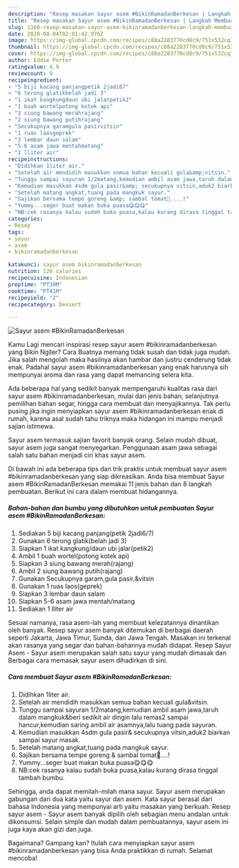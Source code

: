 ```yaml
---
description: "Resep masakan Sayur asem #BikinRamadanBerkesan | Langkah Membuat Sayur asem #BikinRamadanBerkesan Yang Menggugah Selera"
title: "Resep masakan Sayur asem #BikinRamadanBerkesan | Langkah Membuat Sayur asem #BikinRamadanBerkesan Yang Menggugah Selera"
slug: 1160-resep-masakan-sayur-asem-bikinramadanberkesan-langkah-membuat-sayur-asem-bikinramadanberkesan-yang-menggugah-selera
date: 2020-08-04T02:01:42.976Z
image: https://img-global.cpcdn.com/recipes/c88a2283770cd8c9/751x532cq70/sayur-asem-bikinramadanberkesan-foto-resep-utama.jpg
thumbnail: https://img-global.cpcdn.com/recipes/c88a2283770cd8c9/751x532cq70/sayur-asem-bikinramadanberkesan-foto-resep-utama.jpg
cover: https://img-global.cpcdn.com/recipes/c88a2283770cd8c9/751x532cq70/sayur-asem-bikinramadanberkesan-foto-resep-utama.jpg
author: Eddie Porter
ratingvalue: 4.9
reviewcount: 9
recipeingredient:
- "5 biji kacang panjangpetik 2jadi67"
- "6 terong glatikbelah jadi 3"
- "1 ikat kangkungdaun ubi jalarpetik2"
- "1 buah wortelpotong kotek api"
- "3 siung bawang merahrajang"
- "2 siung bawang putihrajang"
- "Secukupnya garamgula pasirvitsin"
- "1 ruas laosgeprek"
- "3 lembar daun salam"
- "5-6 asam jawa mentahmatang"
- "1 lliter air"
recipeinstructions:
- "Didihkan 1liter air."
- "Setelah air mendidih masukkan semua bahan kecuali gula&amp;vitsin."
- "Tunggu sampai sayuran 1/2matang,kemudian ambil asam jawa,taruh dalam mangkuk&amp;beri sedikit air dingin lalu remas2 sampai hancur,kemudian saring ambil air asamnya,lalu tuang pada sayuran."
- "Kemudian masukkan 4sdm gula pasir&amp; secukupnya vitsin,aduk2 biarkan sampai sayur masak."
- "Setelah matang angkat,tuang pada mangkuk sayur."
- "Sajikan bersama tempe goreng &amp; sambal tomat🍅....!"
- "Yummy...seger buat makan buka puasa😋😋😋"
- "NB:cek rasanya kalau sudah buka puasa,kalau kurang dirasa tinggal tambah bumbu."
categories:
- Resep
tags:
- sayur
- asem
- bikinramadanberkesan

katakunci: sayur asem bikinramadanberkesan 
nutrition: 120 calories
recipecuisine: Indonesian
preptime: "PT30M"
cooktime: "PT41M"
recipeyield: "2"
recipecategory: Dessert

---
```



![Sayur asem #BikinRamadanBerkesan](https://img-global.cpcdn.com/recipes/c88a2283770cd8c9/751x532cq70/sayur-asem-bikinramadanberkesan-foto-resep-utama.jpg)

Kamu Lagi mencari inspirasi resep sayur asem #bikinramadanberkesan yang Bikin Ngiler? Cara Buatnya memang tidak susah dan tidak juga mudah. Jika salah mengolah maka hasilnya akan hambar dan justru cenderung tidak enak. Padahal sayur asem #bikinramadanberkesan yang enak harusnya sih mempunyai aroma dan rasa yang dapat memancing selera kita.

Ada beberapa hal yang sedikit banyak mempengaruhi kualitas rasa dari sayur asem #bikinramadanberkesan, mulai dari jenis bahan, selanjutnya pemilihan bahan segar, hingga cara membuat dan menyajikannya. Tak perlu pusing jika ingin menyiapkan sayur asem #bikinramadanberkesan enak di rumah, karena asal sudah tahu triknya maka hidangan ini mampu menjadi sajian istimewa.

Sayur asem termasuk sajian favorit banyak orang. Selain mudah dibuat, sayur asem juga sangat menyegarkan. Penggunaan asam jawa sebagai salah satu bahan menjadi ciri khas sayur asem.


Di bawah ini ada beberapa tips dan trik praktis untuk membuat sayur asem #bikinramadanberkesan yang siap dikreasikan. Anda bisa membuat Sayur asem #BikinRamadanBerkesan memakai 11 jenis bahan dan 8 langkah pembuatan. Berikut ini cara dalam membuat hidangannya.

<!--inarticleads1-->

##### Bahan-bahan dan bumbu yang dibutuhkan untuk pembuatan Sayur asem #BikinRamadanBerkesan:

1. Sediakan 5 biji kacang panjang(petik 2jadi6/7)
1. Gunakan 6 terong glatik(belah jadi 3)
1. Siapkan 1 ikat kangkung/daun ubi jalar(petik2)
1. Ambil 1 buah wortel(potong kotek api)
1. Siapkan 3 siung bawang merah(rajang)
1. Ambil 2 siung bawang putih(rajang)
1. Gunakan Secukupnya garam,gula pasir,&amp;vitsin
1. Gunakan 1 ruas laos(geprek)
1. Siapkan 3 lembar daun salam
1. Siapkan 5-6 asam jawa mentah/matang
1. Sediakan 1 lliter air


Sesuai namanya, rasa asem-lah yang membuat kelezatannya dinantikan oleh banyak. Resep sayur asem banyak ditemukan di berbagai daerah seperti Jakarta, Jawa Timur, Sunda, dan Jawa Tengah. Masakan ini terkenal akan rasanya yang segar dan bahan-bahannya mudah didapat. Resep Sayur Asem - Sayur asem merupakan salah satu sayur yang mudah dimasak dan Berbagai cara memasak sayur asem dihadirkan di sini. 

<!--inarticleads2-->

##### Cara membuat Sayur asem #BikinRamadanBerkesan:

1. Didihkan 1liter air.
1. Setelah air mendidih masukkan semua bahan kecuali gula&amp;vitsin.
1. Tunggu sampai sayuran 1/2matang,kemudian ambil asam jawa,taruh dalam mangkuk&amp;beri sedikit air dingin lalu remas2 sampai hancur,kemudian saring ambil air asamnya,lalu tuang pada sayuran.
1. Kemudian masukkan 4sdm gula pasir&amp; secukupnya vitsin,aduk2 biarkan sampai sayur masak.
1. Setelah matang angkat,tuang pada mangkuk sayur.
1. Sajikan bersama tempe goreng &amp; sambal tomat🍅....!
1. Yummy...seger buat makan buka puasa😋😋😋
1. NB:cek rasanya kalau sudah buka puasa,kalau kurang dirasa tinggal tambah bumbu.


Sehingga, anda dapat memilah-milah mana sayur. Sayur asem merupakan gabungan dari dua kata yaitu sayur dan asem. Kata sayur berasal dari bahasa Indonesia yang mempunyai arti yaitu masakan yang berkuah. Resep sayur asem - Sayur asem banyak dipilih oleh sebagian menu andalan untuk dikonsumsi. Selain simple dan mudah dalam pembuatannya, sayur asem ini juga kaya akan gizi dan juga. 

Bagaimana? Gampang kan? Itulah cara menyiapkan sayur asem #bikinramadanberkesan yang bisa Anda praktikkan di rumah. Selamat mencoba!
